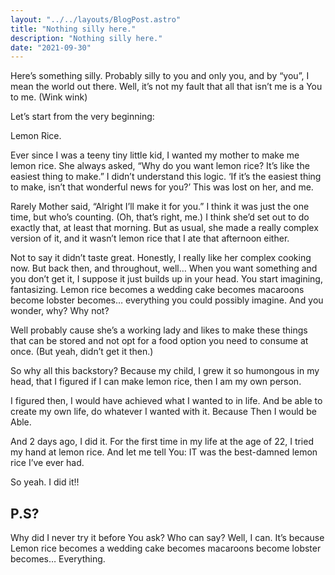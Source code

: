```yaml
---
layout: "../../layouts/BlogPost.astro"
title: "Nothing silly here."
description: "Nothing silly here."
date: "2021-09-30"
---
```

Here’s something silly. Probably silly to you and only you, and by “you”, I mean the world out there. Well, it’s not my fault that all that isn’t me is a You to me. (Wink wink)

Let’s start from the very beginning:

Lemon Rice.

Ever since I was a teeny tiny little kid, I wanted my mother to make me lemon rice. She always asked, “Why do you want lemon rice? It’s like the easiest thing to make.” I didn’t understand this logic. ‘If it’s the easiest thing to make, isn’t that wonderful news for you?’ This was lost on her, and me.

Rarely Mother said, “Alright I’ll make it for you.” I think it was just the one time, but who’s counting. (Oh, that’s right, me.) I think she’d set out to do exactly that, at least that morning. But as usual, she made a really complex version of it, and it wasn’t lemon rice that I ate that afternoon either.

Not to say it didn’t taste great. Honestly, I really like her complex cooking now. But back then, and throughout, well… When you want something and you don’t get it, I suppose it just builds up in your head. You start imagining, fantasizing. Lemon rice becomes a wedding cake becomes macaroons become lobster becomes… everything you could possibly imagine. And you wonder, why? Why not?

Well probably cause she’s a working lady and likes to make these things that can be stored and not opt for a food option you need to consume at once. (But yeah, didn’t get it then.)

So why all this backstory? Because my child, I grew it so humongous in my head, that I figured if I can make lemon rice, then I am my own person.

I figured then, I would have achieved what I wanted to in life. And be able to create my own life, do whatever I wanted with it. Because Then I would be Able.

And 2 days ago, I did it. For the first time in my life at the age of 22, I tried my hand at lemon rice. And let me tell You: IT was the best-damned lemon rice I’ve ever had.

So yeah. I did it!!

P.S?
----

Why did I never try it before You ask? Who can say? Well, I can. It’s because Lemon rice becomes a wedding cake becomes macaroons become lobster becomes… Everything.